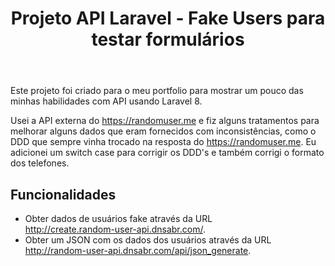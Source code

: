 <!DOCTYPE html>
<html>
  <head>
    <meta charset="UTF-8">
  </head>
  <body>
    <header>
      <h1>Projeto API Laravel - Fake Users para testar formulários</h1>
    </header>
    <div>
      <p>Este projeto foi criado para o meu portfolio para mostrar um pouco das minhas habilidades com API usando Laravel 8.</p>
      <p>Usei a API externa do <a href="https://randomuser.me">https://randomuser.me</a> e fiz alguns tratamentos para melhorar alguns dados que eram fornecidos com inconsistências, como o DDD que sempre vinha trocado na resposta do <a href="https://randomuser.me">https://randomuser.me</a>. Eu adicionei um switch case para corrigir os DDD's e também corrigi o formato dos telefones.</p>
      <h2>Funcionalidades</h2>
      <ul>
        <li>Obter dados de usuários fake através da URL <br>
        <a href="http://create.random-user-api.dnsabr.com/">http://create.random-user-api.dnsabr.com/</a>.</li>
        <li>Obter um JSON com os dados dos usuários através da URL<br>
        <a href="http://random-user-api.dnsabr.com/api/json_generate">http://random-user-api.dnsabr.com/api/json_generate</a>.</li>
      </ul>
    </div>
  </body>
</html>
